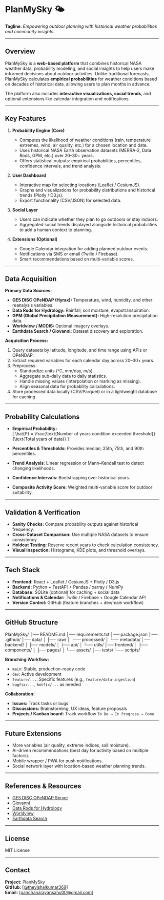 # PlanMySky 🌤️

**Tagline:** *Empowering outdoor planning with historical weather probabilities and community insights.*

---

## Overview

PlanMySky is a **web-based platform** that combines historical NASA weather data, probability modeling, and social insights to help users make informed decisions about outdoor activities. Unlike traditional forecasts, PlanMySky calculates **empirical probabilities** for weather conditions based on decades of historical data, allowing users to plan months in advance.  

The platform also includes **interactive visualizations, social trends**, and optional extensions like calendar integration and notifications.  

---

## Key Features

1. **Probability Engine (Core)**  
   - Computes the likelihood of weather conditions (rain, temperature extremes, wind, air quality, etc.) for a chosen location and date.
   - Uses historical NASA Earth observation datasets (MERRA-2, Data Rods, GPM, etc.) over 20–30+ years.
   - Offers statistical outputs: empirical probabilities, percentiles, confidence intervals, and trend analysis.

2. **User Dashboard**  
   - Interactive map for selecting locations (Leaflet / CesiumJS).  
   - Graphs and visualizations for probability distributions and historical trends (Plotly / D3.js).  
   - Export functionality (CSV/JSON) for selected data.

3. **Social Layer**  
   - Users can indicate whether they plan to go outdoors or stay indoors.  
   - Aggregated social trends displayed alongside historical probabilities to add a human context to planning.

4. **Extensions (Optional)**  
   - Google Calendar integration for adding planned outdoor events.  
   - Notifications via SMS or email (Twilio / Firebase).  
   - Smart recommendations based on multi-variable scores.

---

## Data Acquisition

**Primary Data Sources:**  
- **GES DISC OPeNDAP (Hyrax):** Temperature, wind, humidity, and other reanalysis variables.  
- **Data Rods for Hydrology:** Rainfall, soil moisture, evapotranspiration.  
- **GPM (Global Precipitation Measurement):** High-resolution precipitation data.  
- **Worldview / MODIS:** Optional imagery overlays.  
- **Earthdata Search / Giovanni:** Dataset discovery and exploration.

**Acquisition Process:**  
1. Query datasets by latitude, longitude, and time range using APIs or OPeNDAP.  
2. Extract required variables for each calendar day across 20–30+ years.  
3. Preprocess:
   - Standardize units (°C, mm/day, m/s).  
   - Aggregate sub-daily data to daily statistics.  
   - Handle missing values (interpolation or marking as missing).  
   - Align seasonal data for probability calculations.  
4. Store processed data locally (CSV/Parquet) or in a lightweight database for caching.

---

## Probability Calculations

- **Empirical Probability:**  
  \[
  \hat{P} = \frac{\text{Number of years condition exceeded threshold}}{\text{Total years of data}}
  \]

- **Percentiles & Thresholds:** Provides median, 25th, 75th, and 90th percentiles.  
- **Trend Analysis:** Linear regression or Mann–Kendall test to detect changing likelihoods.  
- **Confidence Intervals:** Bootstrapping over historical years.  
- **Composite Activity Score:** Weighted multi-variable score for outdoor suitability.

---

## Validation & Verification

- **Sanity Checks:** Compare probability outputs against historical frequency.  
- **Cross-Dataset Comparison:** Use multiple NASA datasets to ensure consistency.  
- **Holdout Testing:** Reserve recent years to check calculation consistency.  
- **Visual Inspection:** Histograms, KDE plots, and threshold overlays.  

---

## Tech Stack

- **Frontend:** React + Leaflet / CesiumJS + Plotly / D3.js  
- **Backend:** Python + FastAPI + Pandas / xarray / NumPy  
- **Database:** SQLite (optional) for caching + social data  
- **Notifications & Calendar:** Twilio / Firebase + Google Calendar API  
- **Version Control:** GitHub (feature branches + dev/main workflow)

---

## GitHub Structure

PlanMySky/
│── README.md
│── requirements.txt
│── package.json
│── .github/
│── data/
│ ├── raw/
│ ├── processed/
│ └── metadata/
│── backend/
│ ├── models/
│ ├── api/
│ └── utils/
│── frontend/
│ ├── components/
│ ├── pages/
│ └── assets/
│── tests/
└── scripts/



**Branching Workflow:**  
- `main`: Stable, production-ready code  
- `dev`: Active development  
- `feature/...`: Specific features (e.g., `feature/data-ingestion`)  
- `bugfix/...`, `hotfix/...` as needed  

**Collaboration:**  
- **Issues:** Track tasks or bugs  
- **Discussions:** Brainstorming, UX ideas, feature proposals  
- **Projects / Kanban board:** Track workflow `To Do → In Progress → Done`

---

## Future Extensions

- More variables (air quality, extreme indices, soil moisture).  
- AI-driven recommendations (best day for activity based on multiple factors).  
- Mobile wrapper / PWA for push notifications.  
- Social network layer with location-based weather planning trends.

---

## References & Resources

- [GES DISC OPeNDAP Server](https://disc.gsfc.nasa.gov/datasets)  
- [Giovanni](https://giovanni.gsfc.nasa.gov/giovanni/)  
- [Data Rods for Hydrology](https://hydrology.gsfc.nasa.gov/data_rods/)  
- [Worldview](https://worldview.earthdata.nasa.gov/)  
- [Earthdata Search](https://search.earthdata.nasa.gov/)  

---

## License
MIT License

---

## Contact
**Project:** PlanMySky  
**GitHub:** [[@thevishalkumar369](https://github.com/TheVishalKumar369/)]  
**Email:** [panchanarayansahu00@gmail.com]
